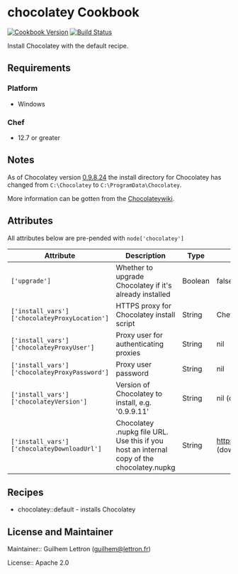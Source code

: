 # chocolatey Cookbook

[![Cookbook Version](https://img.shields.io/cookbook/v/chocolatey.svg)](https://supermarket.getchef.com/cookbooks/chocolatey) [![Build Status](http://img.shields.io/travis/chocolatey/chocolatey-cookbook/master.svg)](https://travis-ci.org/chocolatey/chocolatey-cookbook)

Install Chocolatey with the default recipe.

## Requirements

### Platform

- Windows

### Chef

- 12.7 or greater

## Notes

As of Chocolatey version [0.9.8.24](https://github.com/chocolatey/chocolatey/blob/master/CHANGELOG.md#09824-july-3-2014) the install directory for Chocolatey has changed from `C:\Chocolatey` to `C:\ProgramData\Chocolatey`.

More information can be gotten from the [Chocolateywiki](https://github.com/chocolatey/chocolatey/wiki/DefaultChocolateyInstallReasoning).

## Attributes

All attributes below are pre-pended with `node['chocolatey']`

Attribute                                     | Description                                                                               | Type    | Default
--------------------------------------------- | ----------------------------------------------------------------------------------------- | ------- | ---------------------------------------------------------------------------------
`['upgrade']`                                 | Whether to upgrade Chocolatey if it's already installed                                   | Boolean | false
`['install_vars']['chocolateyProxyLocation']` | HTTPS proxy for Chocolatey install script                                                 | String  | Chef::Config['https_proxy'] or ENV['https_proxy']
`['install_vars']['chocolateyProxyUser']`     | Proxy user for authenticating proxies                                                     | String  | nil
`['install_vars']['chocolateyProxyPassword']` | Proxy user password                                                                       | String  | nil
`['install_vars']['chocolateyVersion']`       | Version of Chocolatey to install, e.g. '0.9.9.11'                                         | String  | nil (download latest version)
`['install_vars']['chocolateyDownloadUrl']`   | Chocolatey .nupkg file URL. Use this if you host an internal copy of the chocolatey.nupkg | String  | <https://chocolatey.org/api/v2/package/chocolatey> (download from chocolatey.org)

## Recipes

- chocolatey::default - installs Chocolatey

## License and Maintainer

Maintainer:: Guilhem Lettron ([guilhem@lettron.fr](mailto:guilhem@lettron.fr))

License:: Apache 2.0
